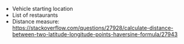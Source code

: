 -	Vehicle starting location
-	List of restaurants
-	Distance measure: https://stackoverflow.com/questions/27928/calculate-distance-between-two-latitude-longitude-points-haversine-formula/27943
